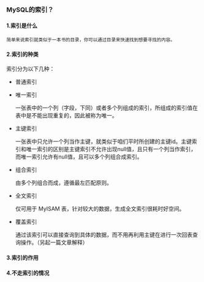 ### MySQL的索引？

#### 1.索引是什么
    简单来说索引就类似于一本书的目录，你可以通过目录来快速找到想要寻找的内容。

#### 2.索引的种类
索引分为以下几种：
- 普通索引
    

    
- 唯一索引

   
    一张表中的一个列（字段，下同）或者多个列组成的索引，所组成的索引值在表中是不能出现重复的，因此被称为唯一。
- 主键索引


    一张表中只允许一个列当作主键，就类似于咱们平时所创建的主键id。主键索引和唯一索引的区别是主键索引不允许出现null值，且只有一个列当作索引，
    而唯一索引允许有null值，且可以多个列组合成索引。
- 组合索引


    由多个列组合而成，遵循最左匹配原则。
- 全文索引

    
    仅可用于 MyISAM 表，针对较大的数据，生成全文索引很耗时好空间。
- 覆盖索引   
        


    通过该索引可以直接查询到具体的数据，而不用再利用主键在进行一次回表查询操作。（另起一篇文章解释） 
#### 3.索引的作用 

#### 4.不走索引的情况
